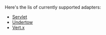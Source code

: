 Here's the lis of currently supported adapters:
* [Servlet](adapter-servlet/servlet.md)
* [Undertow](adapter-undertow/undertow.md)
* [Vert.x](adapter-vertx/vertx.md)
